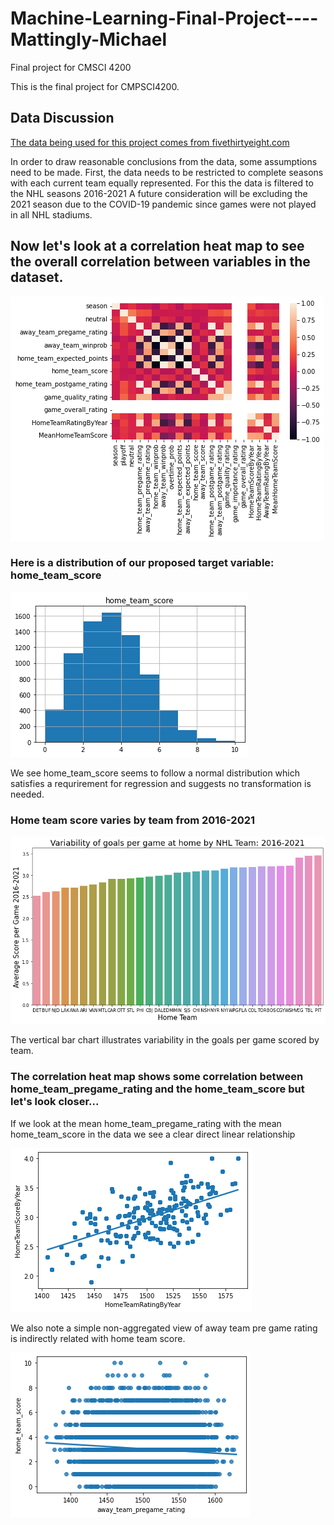 # Machine-Learning-Final-Project----Mattingly-Michael
Final project for CMSCI 4200

This is the final project for CMPSCI4200.  

## Data Discussion
[The data being used for this project comes from fivethirtyeight.com](https://github.com/fivethirtyeight/data/tree/master/nhl-forecasts)

In order to draw reasonable conclusions from the data, some assumptions need to be made.
First, the data needs to be restricted to complete seasons with each current team equally represented.
For this the data is filtered to the NHL seasons 2016-2021
A future consideration will be excluding the 2021 season due to the COVID-19 pandemic since games were not played in all NHL stadiums.

## Now let's look at a correlation heat map to see the overall correlation between variables in the dataset.
![](./CorrHeatMap.png)

### Here is a distribution of our proposed target variable: home_team_score
![](./HomeTeamScoreHistogram.png)

We see home_team_score seems to follow a normal distribution which satisfies a requrirement for regression and suggests no transformation is needed.

### Home team score varies by team from 2016-2021 
![](./HomeTeamScoreVariabilityByTeam.png)

The vertical bar chart illustrates variability in the goals per game scored by team.

### The correlation heat map shows some correlation between home_team_pregame_rating and the home_team_score but let's look closer...
If we look at the mean home_team_pregame_rating with the mean home_team_score in the data we see a clear direct linear relationship

![](./AggTeamRatingbyYearMeanGoalsPerGame.png)

We also note a simple non-aggregated view of away team pre game rating is indirectly related with home team score.

![](./CorrPlotAwayRatingHomeGoals.png)

